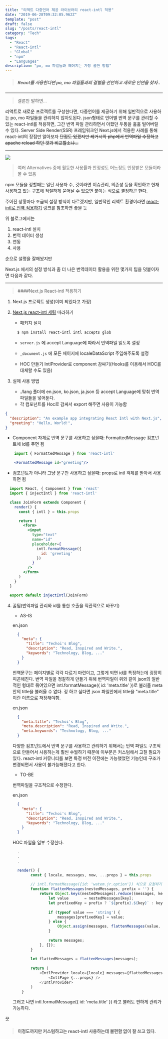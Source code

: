 ```yaml
---
title: "리액트 다중언어 제공 라이브러리 react-intl 적용"
date: "2019-06-28T09:32:05.962Z"
template: "post"
draft: false
slug: "/posts/react-intl"
category: "Tech"
tags:
  - "React"
  - "React-intl"
  - "Global"
  - "npm"
  - "Languages"
description: "po, mo 파일들과 헤어지는 가장 쿨한 방법"
---
```


> ##### React를 사용한다면 po, mo 파일들과의 결별을 선언하고 새로운 인연을 찾자..

---

> 결론만 말하면...

리액트로 새로운 프로젝트를 구성한다면, 다중언어를 제공하기 위해 일반적으로 사용하는 po, mo 파일들을 관리하지 않아도된다. json형태로 언어별 번역 문구를 관리할 수 있는 react-intl를 적용하면, 그간 번역 파일 관리하면서 아팠던 두통을 훌훌 털어버릴 수 있다. Server Side Render(SSR) 프레임워크인 Next.js에서 적용한 사례를 통해 react-intl의 장점만 알아보자 ~~단점도 있겠지만 레거시의 php에서 번역파일 수정하고 apache reload 하던 것과 비교할소냐...~~

---

![](/images/2019-06-28/react-intl-comparision.png)

> 여러 Alternatives 중에 월등한 사용률과 안정성도 어느정도 인정받은 모듈이라 볼 수 있음

npm 모듈을 정할때는 일단 사용자 수, 깃이라면 이슈관리, 의존성 등을 확인하고 현재 사용하고 있는 구조에 적절하게 묻어날 수 있으면 붙이는 식으로 결정하곤 한다.


주어진 상황마다 조금씩 설정 방식이 다르겠지만,
일반적인 리액트 환경이라면 [react-intl로 번역 적용하기](https://gracefullight.dev/2018/01/15/react-intl%EB%A1%9C-%EB%B2%88%EC%97%AD-%EC%A0%81%EC%9A%A9%ED%95%98%EA%B8%B0-react-i18n/) 링크를 참조하면 좋을 듯

위 블로그에서는
1. react-intl 설치
2. 번역 데이터 생성
3. 연동
4. 사용

순으로 설명을 잘해놨지만

Next.js 에서의 설정 방식과 좀 더 나은 번역데이터 활용을 위한 몇가지 팁을 덧붙이자면 다음과 같다.

---

> ####Next.js React-intl 적용하기

1. Next.js 프로젝트 생성(이미 되있다고 가정)

2. [Next.js react-intl 세팅](https://github.com/soulmachine/nextjs-starter-kit#step4-react-intl) 따라하기
  
    - 패키지 설치

    ```bash
      $ npm install react-intl intl accepts glob
    ```

    - `server.js` 에 accept Language에 따라서 번역파일 읽도록 설정

    - `_document.js` 에 모든 페이지에 localeDataScript 주입해주도록 설정

    - HOC 만들기 IntlProvider로 component 감싸기(Hooks를 이용해서 HOC를 대체할 수도 있음)

3. 실제 사용 방법

    - ./lang 폴더에 en.json, ko.json, ja.json 등 accept Language에 맞춰 번역 파일들을 넣어둔다. 
    - 각 컴포넌트를 Hoc로 감싸서 export 해주면 사용이 가능함

  ```json
  {
    "description": "An example app integrating React Intl with Next.js",
    "greeting": "Hello, World!",
  }
  ```
  

  * Component 자체로 번역 문구를 사용하고 싶을때: FormattedMessage 컴포넌트에 id를 주면 됨

  ```jsx
      import { FormattedMessage } from 'react-intl'

      <FormattedMessage id="greeting"/>
  ```
      
  
  * 컴포넌트가 아니라 그냥 문구만 사용하고 싶을때: props로 intl 객체를 받아서 사용하면 됨


  ```jsx
    import React, { Component } from 'react'
    import { injectIntl } from 'react-intl'

    class JoinForm extends Component {
      render() {
        const { intl } = this.props

        return (
          <form>
            <input
              type="text"
              name="id"
              placeholder={
                intl.formatMessage({
                  id: 'greeting'
                })
              }
            />
          </form>
        )
      }
    }

    export default injectIntl(JoinForm)
  ```

4. 꿀팁(번역파일 관리와 id를 통한 호출을 직관적으로 바꾸기)

    - AS-IS

    en.json
    ```json
      {
        "meta": {
          "title": "Techoi's Blog",
          "description": "Read, Inspired and Write.",
          "keywords": "Technology, Blog, ..."
        }
      }
    ```

    번역문구는 페이지별로 각각 다르기 마련이고, 그렇게 되면 id를 특정하는데 굉장히 피곤해진다. 번역 파일을 정갈하게 만들기 위해
    번역파일이 위와 같이 json의 일반적인 형태로 묶여있으면 intl.formatMessage({ id: 'meta.title' })로 불러올 meta 안의 title을 불러올 수 없다.
    정 하고 싶다면 json 파일안에서 title을 "meta.title" 이란 이름으로 저장해야함.

    en.json
    ```json
      {
        "meta.title": "Techoi's Blog",
        "meta.description": "Read, Inspired and Write.",
        "meta.keywords": "Technology, Blog, ..."
      }
    ```

    다양한 컴포넌트에서 번역 문구를 사용하고 관리하기 위해서는 번역 파일도 구조적으로 만들어서 사용하는게 훨씬 수월하기 때문에 이부분은 커스텀해서 고칠 필요가 있다.
    react-intl 커뮤니티를 보면 특정 버전 이전에는 가능했었던 기능인데 구조가 변경되면서 사용이 불가능해졌다고 한다.
    
    - TO-BE

    번역파일을 구조적으로 수정한다.
    
    en.json
    ```json
      {
        "meta": {
          "title": "Techoi's Blog",
          "description": "Read, Inspired and Write.",
          "keywords": "Technology, Blog, ..."
        }
      }
    ```

    HOC 파일을 일부 수정한다.

    ```js
      .
      .
      .

      render() {
            const { locale, messages, now, ...props } = this.props
            
            // intl.formatMessage({id: 'watem.jr.option'}) 식으로 요청하기 위한 함수
            function flattenMessages(nestedMessages, prefix = '') {
                return Object.keys(nestedMessages).reduce((messages, key) => {
                    let value       = nestedMessages[key];
                    let prefixedKey = prefix ? `${prefix}.${key}` : key;
            
                    if (typeof value === 'string') {
                        messages[prefixedKey] = value;
                    } else {
                        Object.assign(messages, flattenMessages(value, prefixedKey));
                    }
            
                    return messages;
                }, {});
            }
            
            let flattedMessages = flattenMessages(messages);
            
            return (
                <IntlProvider locale={locale} messages={flattedMessages} initialNow={now}>
                    <IntlPage {...props} />
                </IntlProvider>
            )
        }
    ```

    그러고 나면 intl.formatMessage({ id: 'meta.title' }) 라고 불러도 편하게 관리가 가능하다.


끗

> #### 이정도까지만 커스텀하고는 react-intl 사용하는데 불편함 없이 잘 쓰고 있다.